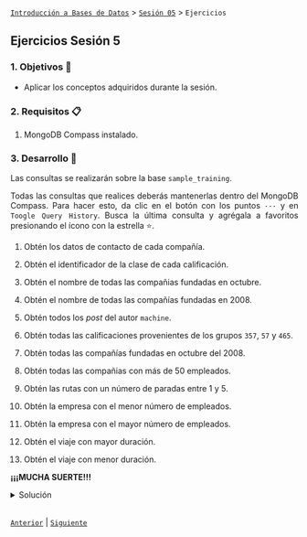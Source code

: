 [`Introducción a Bases de Datos`](../../README.md) > [`Sesión 05`](../Readme.md) > `Ejercicios`
	
## Ejercicios Sesión 5

<div style="text-align: justify;">

### 1. Objetivos :dart: 

- Aplicar los conceptos adquiridos durante la sesión.

### 2. Requisitos :clipboard:

1. MongoDB Compass instalado.

### 3. Desarrollo :rocket:

Las consultas se realizarán sobre la base `sample_training`.

Todas las consultas que realices deberás mantenerlas dentro del MongoDB Compass. Para hacer esto, da clic en el botón con los puntos `···` y en `Toogle Query History`. Busca la última consulta y agrégala a favoritos presionando el ícono con la estrella :star:.

1. Obtén los datos de contacto de cada compañía.

2. Obtén el identificador de la clase de cada calificación.

3. Obtén el nombre de todas las compañias fundadas en octubre.

4. Obtén el nombre de todas las compañías fundadas en 2008.

5. Obtén todos los *post* del autor `machine`.

6. Obtén todas las calificaciones provenientes de los grupos `357`, `57` y `465`.

7. Obtén todas las compañías fundadas en octubre del 2008.

8. Obtén todas las compañias con más de 50 empleados. 

9. Obtén las rutas con un número de paradas entre 1 y 5.

10. Obtén la empresa con el menor número de empleados.

11. Obtén la empresa con el mayor número de empleados.

12. Obtén el viaje con mayor duración.

13. Obtén el viaje con menor duración.

**¡¡¡MUCHA SUERTE!!!**

<details><summary>Solución</summary>
<br/>

1. Obtén los datos de contacto de cada compañía.

   ```json
   /* Proyección. */
   {email_address:1, phone_number:1}
   ```

2. Obtén el identificador de la clase de cada calificación.

   ```json
   /* Proyección. */
   {class_id: 1}
   ```

3. Obtén el nombre de todas las compañias fundadas en octubre.

   ```json
   /* Filtro. */
   {founded_month: 10}
   ```

4. Obtén el nombre de todas las compañías fundadas en 2008.

   ```json
   /* Filtro. */
   {founded_year: 2008}
   /* Proyección. */
   {name:1}
   ``` 

5. Obtén todos los *post* del autor `machine`.

   ```json
   /* Filtro. */
   {author:"machine"}
   ```

6. Obtén todas las calificaciones provenientes de los grupos `357`, `57` y `465`.

   ```json
   /* Filtro. */
   {class_id: {$in: [350, 57, 465]}}
   ```

7. Obtén todas las compañías fundadas en octubre del 2008.

   ```json
   /* Filtro. */
   {founded_year: 2008, founded_month:10}
   ```

8. Obtén todas las compañias con más de 50 empleados. 

   ```json
   /* Filtro. */
   {number_of_employees: {$gt: 50}}
   ```

9. Obtén las rutas con un número de paradas entre 1 y 5.

   ```json
   /* Filtro. */
   {$and: [{stops: {$gte: 1}}, {stops: {$lte: 5}}]}
   ```

10. Obtén la empresa con el menor número de empleados.

    ```json
   /* Filter. */
   {number_of_employees: {$ne:null}}
   /* Ordenamiento. */
   {number_of_employees:1}
   /* Limit. */
   1
   ```

11. Obtén la empresa con el mayor número de empleados.

   ```json
   /* Ordenamiento. */
   {number_of_employees:-1}
   /* Limit. */
   1
   ```

12. Obtén el viaje con mayor duración.

   ```json
   /* Ordenamiento. */
   {tripduration: -1}
   /* Limit. */
   1
   ```

13. Obtén la historia menos comentada.

   ```json
   /* Ordenamiento. */
   {tripduration: -1}
   /* Limit. */
   1
   ```

<p>

</p>
</details> 

<br/>

[`Anterior`](../Readme.md) | [`Siguiente`](../Readme.md)

</div>

